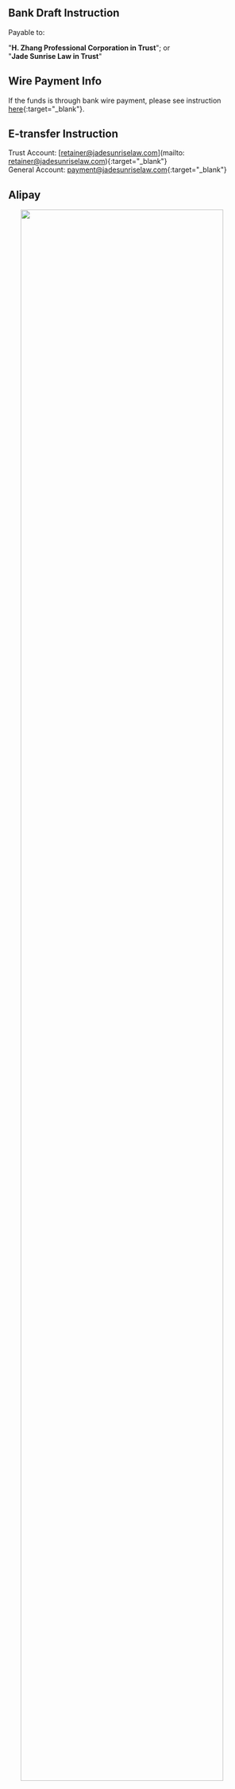 ## Bank Draft Instruction

Payable to:

"**H. Zhang Professional Corporation in Trust**"; or<br>
"**Jade Sunrise Law in Trust**"

## Wire Payment Info

If the funds is through bank wire payment, please see instruction [here](https://drive.google.com/file/d/1jN3kvXIAHStUjXLYH41gzD4xnrt9nQnA/view?usp=sharing){:target="\_blank"}.

## E-transfer Instruction

Trust Account: [retainer@jadesunriselaw.com](mailto: retainer@jadesunriselaw.com){:target="\_blank"}<br>
General Account: [payment@jadesunriselaw.com](payment@jadesunriselaw.com){:target="\_blank"}

## <i class="fa-brands fa-alipay"></i> Alipay

<a href="https://lh3.googleusercontent.com/pw/AP1GczPtQgq4GI8IYxasLxHTrs8X5X9UiReAWyQrAQVulZgjt5CrDpYyPKdmluWtfCia1mkcErZi2vdG-t8KJ576i1QYryiJDBnLNpZt7d3JFNkSliVc9CQ=w2400?source=screenshot.guru"> <img src="https://lh3.googleusercontent.com/pw/AP1GczPtQgq4GI8IYxasLxHTrs8X5X9UiReAWyQrAQVulZgjt5CrDpYyPKdmluWtfCia1mkcErZi2vdG-t8KJ576i1QYryiJDBnLNpZt7d3JFNkSliVc9CQ" style="width: 90%; display: block; margin: 0 auto"/> </a>

Any payment through Alipay is subject to 1.5% surcharge.

## Bank Deposit (Void Cheque)

Please check out our law office's void cheque [here](https://drive.google.com/file/d/1atnCRcse4u5vreXM71My9XBeGlCXAgc5/view?usp=sharing){:target="\_blank"}.

## Bank Draft or Money Oder Form

According to Alberta Law Society Rule 119.32(1), trust withdrawals may be made by a bank draft or money order. If a trust withdrawal is to be made by this method, fill out [this form](https://drive.google.com/file/d/1szRy7o8RknX9FMrr8ZuhwIrIcbt-5_8a/view?usp=sharing){:target="\_blank"} and maintain a copy in the clients file.

## Bank Manager Contact

**Mitch Han 韩业**

Senior Relationship Manager<br>
Canadian Business Banking

**BMO Bank of Montreal**

Main: Westbrook Shopping Centre Branch <br>
Add: 1200 37 Street SW, Calgary, AB, T3C 1S2 <br>
Also: London Place Branch

E-Mail: [ye.hansr@bmo.com](mailto: ye.hansr@bmo.com) <br>
M: [403-540-1179](tel: 403-540-1179)<br>
F: [403-503-7106](tel: 403-503-7106)

## BMO Branch @ Telus Tower

**Address:** 411 1st St SE Calgary, AB T2G 4Y5

**Call:** 403-234-1800 <br>
**Fax:** 403-503-7169 <br>
**Branch Transit #:** 25129 <br>
**Institution #:** 001

## TD Bank @ Centre Street

**Address:** 1216 CENTRE ST N, CALGARY AB T2E 2R4

**Call:** 403-230-2207 <br>
**Branch #:** 02059 <br>
**Institution #:** 004

<!-- Check out [this article](this article's relative path within under /docs folder, without suffix `.md`){:target="\_blank"} -->
